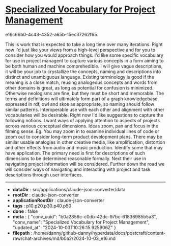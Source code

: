 # [Specialized Vocabulary for Project Management](https://claude.ai/chat/b0a2856c-c0db-42dc-97bc-61836985b5a3)

e16c66b0-4c43-4352-a65b-15ec37262f65

This is work that is expected to take a long time over many iterations. Right now I'd just like your views from a high-level perspective and for you to consider how you would approach things.
I'd like some specific vocabulary for use in project managent to capture various concepts in a form aiming to be both human and machine comprehedible. I will give vague descriptions, it will be your job to crystallize the concepts, naming and descriptions into distinct and unambiguous language. Existing terminology is good if the meaning is a close match, reusing analogeous concepts and words from other domains is great, as long as potential for confusion is minimized. Otherwise neologisms are fine, but they must be short and memorable.
The terms and definitions will ultimately form part of a graph knowledgebase expressed in rdf, owl and skos as appropriate, so naming should follow similar patterns. Interoperable use with each other and alignment with other vocabularies will be desirable.
Right now I'd like suggestions to capture the following notions.
I want ways of applying attention to aspects of projects across various conceptual dimensions. Ideas zoom, pan and focus in the filming sense. Eg. You may zoom in to examine individual lines of code or zoom out to consider long-term product development plans. There may be similar usable analogies in other creative media, like amplification, distortion and other effects from audio and music production. Identify some that may have application.
The primary need is first for descriptions of such dimensions to be determined reasonable formally. Next their use in navigating project information will be considered.  Further down the road we will consider ways of navigating and interacting with project and task descriptions through user interfaces.

---

* **dataDir** : src/applications/claude-json-converter/data
* **rootDir** : claude-json-converter
* **applicationRootDir** : claude-json-converter
* **tags** : p10.p20.p30.p40.p50
* **done** : false
* **meta** : {
  "conv_uuid": "b0a2856c-c0db-42dc-97bc-61836985b5a3",
  "conv_name": "Specialized Vocabulary for Project Management",
  "updated_at": "2024-10-03T10:26:15.925906Z"
}
* **filepath** : /home/danny/github-danny/hyperdata/docs/postcraft/content-raw/chat-archives/md/b0a2/2024-10-03_e16.md